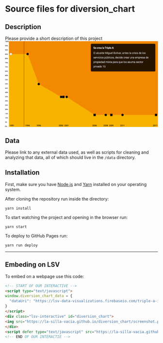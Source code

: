 Source files for diversion_chart
=====

## Description

Please provide a short description of this project
![](https://raw.githubusercontent.com/la-silla-vacia/diversion_chart/master/screenshot.png)

## Data
Please link to any external data used, as well as scripts for cleaning and analyzing that data, all of which should live in the `/data` directory.

## Installation
First, make sure you have [Node.js](https://nodejs.org/) and [Yarn](https://yarnpkg.com/en/) installed on your operating system.

After cloning the repository run inside the directory:
```
yarn install
```

To start watching the project and opening in the browser run:
```
yarn start
```

To deploy to GitHub Pages run:
```
yarn run deploy
```

---

## Embeding on LSV
To embed on a webpage use this code:
```html
<!-- START OF OUR INTERACTIVE -->
<script type="text/javascript">
window.diversion_chart_data = {
  "dataUri": "https://lsv-data-visualizations.firebaseio.com/triple-a-inassa-y-su-sombra.json"
}
</script>
<div class="lsv-interactive" id="diversion_chart">
<img src="https://la-silla-vacia.github.io/diversion_chart/screenshot.png" class="screenshot" style="width:100%;">
</div>
<script defer type="text/javascript" src="https://la-silla-vacia.github.io/diversion_chart/script.js"></script>
<!-- END OF OUR INTERACTIE -->
```